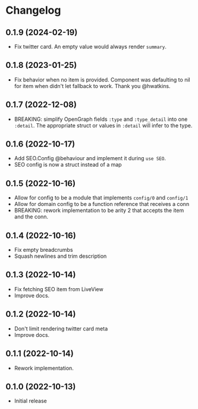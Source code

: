 # Changelog

## 0.1.9 (2024-02-19)

- Fix twitter card. An empty value would always render `summary`.

## 0.1.8 (2023-01-25)

- Fix behavior when no item is provided. Component was defaulting to nil for
  item when didn't let fallback to work. Thank you @hwatkins.

## 0.1.7 (2022-12-08)

- BREAKING: simplify OpenGraph fields `:type` and `:type_detail` into one
  `:detail`. The appropriate struct or values in `:detail` will infer to the type.

## 0.1.6 (2022-10-17)

- Add SEO.Config @behaviour and implement it during `use SEO`.
- SEO config is now a struct instead of a map

## 0.1.5 (2022-10-16)

- Allow for config to be a module that implements `config/0` and `config/1`
- Allow for domain config to be a function reference that receives a conn
- BREAKING: rework implementation to be arity 2 that accepts the item and the conn.

## 0.1.4 (2022-10-16)

- Fix empty breadcrumbs
- Squash newlines and trim description

## 0.1.3 (2022-10-14)

- Fix fetching SEO item from LiveView
- Improve docs.

## 0.1.2 (2022-10-14)

- Don't limit rendering twitter card meta
- Improve docs.

## 0.1.1 (2022-10-14)

- Rework implementation.

## 0.1.0 (2022-10-13)

- Initial release
